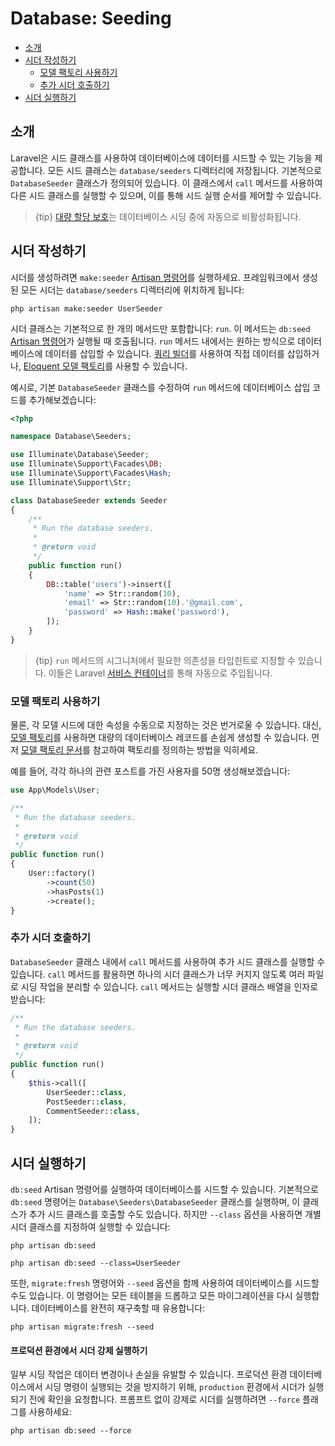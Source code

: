 # Database: Seeding

- [소개](#introduction)
- [시더 작성하기](#writing-seeders)
    - [모델 팩토리 사용하기](#using-model-factories)
    - [추가 시더 호출하기](#calling-additional-seeders)
- [시더 실행하기](#running-seeders)

<a name="introduction"></a>
## 소개

Laravel은 시드 클래스를 사용하여 데이터베이스에 데이터를 시드할 수 있는 기능을 제공합니다. 모든 시드 클래스는 `database/seeders` 디렉터리에 저장됩니다. 기본적으로 `DatabaseSeeder` 클래스가 정의되어 있습니다. 이 클래스에서 `call` 메서드를 사용하여 다른 시드 클래스를 실행할 수 있으며, 이를 통해 시드 실행 순서를 제어할 수 있습니다.

> {tip} [대량 할당 보호](/docs/{{version}}/eloquent#mass-assignment)는 데이터베이스 시딩 중에 자동으로 비활성화됩니다.

<a name="writing-seeders"></a>
## 시더 작성하기

시더를 생성하려면 `make:seeder` [Artisan 명령어](/docs/{{version}}/artisan)를 실행하세요. 프레임워크에서 생성된 모든 시더는 `database/seeders` 디렉터리에 위치하게 됩니다:

    php artisan make:seeder UserSeeder

시더 클래스는 기본적으로 한 개의 메서드만 포함합니다: `run`. 이 메서드는 `db:seed` [Artisan 명령어](/docs/{{version}}/artisan)가 실행될 때 호출됩니다. `run` 메서드 내에서는 원하는 방식으로 데이터베이스에 데이터를 삽입할 수 있습니다. [쿼리 빌더](/docs/{{version}}/queries)를 사용하여 직접 데이터를 삽입하거나, [Eloquent 모델 팩토리](/docs/{{version}}/database-testing#defining-model-factories)를 사용할 수 있습니다.

예시로, 기본 `DatabaseSeeder` 클래스를 수정하여 `run` 메서드에 데이터베이스 삽입 코드를 추가해보겠습니다:

```php
<?php

namespace Database\Seeders;

use Illuminate\Database\Seeder;
use Illuminate\Support\Facades\DB;
use Illuminate\Support\Facades\Hash;
use Illuminate\Support\Str;

class DatabaseSeeder extends Seeder
{
    /**
     * Run the database seeders.
     *
     * @return void
     */
    public function run()
    {
        DB::table('users')->insert([
            'name' => Str::random(10),
            'email' => Str::random(10).'@gmail.com',
            'password' => Hash::make('password'),
        ]);
    }
}
```

> {tip} `run` 메서드의 시그니처에서 필요한 의존성을 타입힌트로 지정할 수 있습니다. 이들은 Laravel [서비스 컨테이너](/docs/{{version}}/container)를 통해 자동으로 주입됩니다.

<a name="using-model-factories"></a>
### 모델 팩토리 사용하기

물론, 각 모델 시드에 대한 속성을 수동으로 지정하는 것은 번거로울 수 있습니다. 대신, [모델 팩토리](/docs/{{version}}/database-testing#defining-model-factories)를 사용하면 대량의 데이터베이스 레코드를 손쉽게 생성할 수 있습니다. 먼저 [모델 팩토리 문서](/docs/{{version}}/database-testing#defining-model-factories)를 참고하여 팩토리를 정의하는 방법을 익히세요.

예를 들어, 각각 하나의 관련 포스트를 가진 사용자를 50명 생성해보겠습니다:

```php
use App\Models\User;

/**
 * Run the database seeders.
 *
 * @return void
 */
public function run()
{
    User::factory()
        ->count(50)
        ->hasPosts(1)
        ->create();
}
```

<a name="calling-additional-seeders"></a>
### 추가 시더 호출하기

`DatabaseSeeder` 클래스 내에서 `call` 메서드를 사용하여 추가 시드 클래스를 실행할 수 있습니다. `call` 메서드를 활용하면 하나의 시더 클래스가 너무 커지지 않도록 여러 파일로 시딩 작업을 분리할 수 있습니다. `call` 메서드는 실행할 시더 클래스 배열을 인자로 받습니다:

```php
/**
 * Run the database seeders.
 *
 * @return void
 */
public function run()
{
    $this->call([
        UserSeeder::class,
        PostSeeder::class,
        CommentSeeder::class,
    ]);
}
```

<a name="running-seeders"></a>
## 시더 실행하기

`db:seed` Artisan 명령어를 실행하여 데이터베이스를 시드할 수 있습니다. 기본적으로 `db:seed` 명령어는 `Database\Seeders\DatabaseSeeder` 클래스를 실행하며, 이 클래스가 추가 시드 클래스를 호출할 수도 있습니다. 하지만 `--class` 옵션을 사용하면 개별 시더 클래스를 지정하여 실행할 수 있습니다:

    php artisan db:seed

    php artisan db:seed --class=UserSeeder

또한, `migrate:fresh` 명령어와 `--seed` 옵션을 함께 사용하여 데이터베이스를 시드할 수도 있습니다. 이 명령어는 모든 테이블을 드롭하고 모든 마이그레이션을 다시 실행합니다. 데이터베이스를 완전히 재구축할 때 유용합니다:

    php artisan migrate:fresh --seed

<a name="forcing-seeding-production"></a>
#### 프로덕션 환경에서 시더 강제 실행하기

일부 시딩 작업은 데이터 변경이나 손실을 유발할 수 있습니다. 프로덕션 환경 데이터베이스에서 시딩 명령이 실행되는 것을 방지하기 위해, `production` 환경에서 시더가 실행되기 전에 확인을 요청합니다. 프롬프트 없이 강제로 시더를 실행하려면 `--force` 플래그를 사용하세요:

    php artisan db:seed --force
